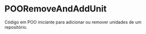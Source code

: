 # POORemoveAndAddUnit
Código em POO iniciante para adicionar ou remover unidades de um repositório.
